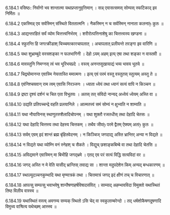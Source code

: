 6.184.1
वसिष्ठः:
निर्वाणो भव शान्तात्मा यथाप्रप्तानुवृत्तिमान् ।
सन्न् एवासत्समस् सोम्यस् स्फटिकाद् इव निर्मितः ॥


6.184.2
एकस्मिन्न् एव सर्वस्मिन् संस्थिते विततात्मनि ।
नैकस्मिन् न च सर्वस्मिन् नानाता कलनाẖ कुतः ॥


6.184.3
आद्यन्तरहितं सर्वं व्योम चित्तत्त्वनिर्भरम् ।
शरीरोत्पत्तिनाशेषु का चित्तत्त्वस्य खण्डना ॥


6.184.4
स्फुरन्ति हि जगत्क्रीडाश् चिच्चमत्कारचापलात् ।
अचापलात् प्रलीयन्ते तरङ्गा इव वारिणि ॥


6.184.5
यथा शुभ्राम्बुदे वस्त्रशङ्का न फलभागिनी ।
देहो ऽयम् अहम् इत्य् एषा तथा शङ्का न वास्तवी ॥


6.184.6
मावस्तुनि निमग्नस् त्वं भव भूरिभयप्रदे ।
वस्त्व् अनन्तसुखायाद्यं भव्य भावय भूतये ॥


6.184.7
चिद्व्योमानन्त एवास्मि नेयत्तास्ति ममात्मनः ।
इत्य् एवं परमं वस्तु वस्तुतस् स्तुत्यम् अस्तु ते ॥


6.184.8
एवंनिश्चयवान् राम त्वम् एवासि निरञ्जनः ।
ध्याता ध्येयं तथा ध्यानं सत्यं वापि न किञ्चन ॥


6.184.9
द्रष्टा दृश्यं दर्शनं च चित एता विभूतयः ।
अतस् तत् संविदो नान्यद् अध्येयं ध्येयम् अस्ति वा ॥


6.184.10
उद्यति प्रतिपच्चन्द्रे वहति प्रलयानिले ।
आत्मतत्त्वं समं सोम्यं न क्षुभ्यति न शाम्यति ॥


6.184.11
यथा नौयायिनस् स्थाणुतरुशैलादिचोपनम् ।
यथा शुक्तौ रजतधीस् तथा देहादि चेतसः ॥


6.184.12
यथा देहादि चित्तस्य तथा देहस्य चित्तकम् ।
तथैव जीवḫ परमे द्वैतम् ऐक्यम् अतẖ कुतः ॥


6.184.13
सर्वम् एवम् इदं शान्तं ब्रह्म बृंहितवेदनम् ।
न किञ्चिज् जगदाद्य् अस्ति भ्रान्तिर् अन्या न विद्यते ॥


6.184.14
न विद्यते यथा व्योम्नि वनं स्नेहश् च सैकते ।
विद्युच् छशाङ्कबिम्बे वा तथा देहादि चेतसि ॥


6.184.15
अविद्यमाने एवास्मिन् मा बिभीहि जगद्भ्रमे ।
एतद् एव परं सत्यं विद्धि सत्यविदां वर ॥


6.184.16
जगद् अस्ति न मे वेति यासीद् भ्रान्तिस् तवाद्य सा ।
शान्ता मदुपदेशेन किम् अन्यद् बन्धकारणम् ॥


6.184.17
स्थाल्युदञ्चनकुम्भादि यथा मृण्मात्रकं तथा ।
चित्तमात्रं जगद् इदं क्षीणं तच् च विचारणात् ॥


6.184.18
आपत्सु सम्पत्सु भवाभवेषु शान्तैषणाहर्षविषादसंवित् ।
साम्याद् अहम्भावविदा विमुक्तो यथास्थितं तिष्ठ विलीय वास्स्व ॥


6.184.19
यथास्थितं वस्त्व् अवगम्य सम्यक् स्थितो ऽसि चेद् वा स्वकुलाम्बरेन्दो ।
तद् धर्षशोकैषणदूषणादि विमुच्य वाश्रित्य यथेच्छम् आस्स्व ॥


